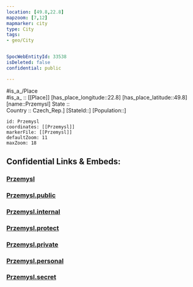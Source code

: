 ```yaml
---
location: [49.8,22.8] 
mapzoom: [7,12] 
mapmarker: city 
type: City
tags:
- geo/City


SpocWebEntityId: 33538
isDeleted: false
confidential: public

---
```

#is_a_/Place  
#is_a_ :: [[Place]] 
[has_place_longitude::22.8] 
[has_place_latitude::49.8] 
[name::Przemysl] 
State ::  
Country :: Czech_Rep.] 
[StateId::] 
[Population::] 



```leaflet
id: Przemysl
coordinates: [[Przemysl]] 
markerFile: [[Przemysl]] 
defaultZoom: 11 
maxZoom: 18
```


## Confidential Links & Embeds: 

### [Przemysl](/_Standards/Earth/Continent/Europe/Europe~East/Poland/Provinces~Poland/Subcarpathian/City/Przemysl.md) 

### [Przemysl.public](/_public/Earth/Continent/Europe/Europe~East/Poland/Provinces~Poland/Subcarpathian/City/Przemysl.public.md) 

### [Przemysl.internal](/_internal/Earth/Continent/Europe/Europe~East/Poland/Provinces~Poland/Subcarpathian/City/Przemysl.internal.md) 

### [Przemysl.protect](/_protect/Earth/Continent/Europe/Europe~East/Poland/Provinces~Poland/Subcarpathian/City/Przemysl.protect.md) 

### [Przemysl.private](/_private/Earth/Continent/Europe/Europe~East/Poland/Provinces~Poland/Subcarpathian/City/Przemysl.private.md) 

### [Przemysl.personal](/_personal/Earth/Continent/Europe/Europe~East/Poland/Provinces~Poland/Subcarpathian/City/Przemysl.personal.md) 

### [Przemysl.secret](/_secret/Earth/Continent/Europe/Europe~East/Poland/Provinces~Poland/Subcarpathian/City/Przemysl.secret.md)

